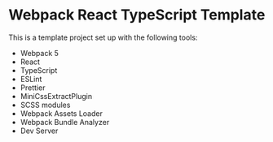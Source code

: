 # Webpack React TypeScript Template

This is a template project set up with the following tools:

- Webpack 5
- React
- TypeScript
- ESLint
- Prettier
- MiniCssExtractPlugin
- SCSS modules
- Webpack Assets Loader
- Webpack Bundle Analyzer
- Dev Server
